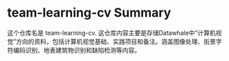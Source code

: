 # team-learning-cv Summary

这个仓库名是 team-learning-cv. 这仓库内容主要是存储Datawhale中“计算机视觉”方向的资料，包括计算机视觉基础、实践项目和备注。涵盖图像处理、街景字符编码识别、地表建筑物识别和缺陷检测等内容。